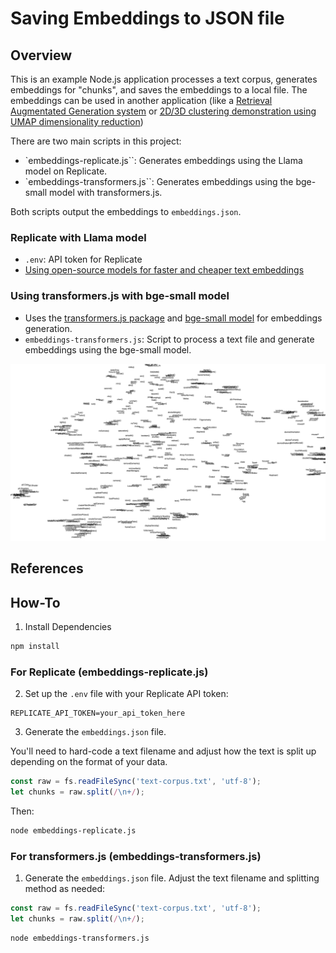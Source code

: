 # Saving Embeddings to JSON file

## Overview

This is an example Node.js application processes a text corpus, generates embeddings for "chunks", and saves the embeddings to a local file. The embeddings can be used in another application (like a [Retrieval Augmentated Generation system](https://github.com/Programming-from-A-to-Z/Example-RAG-Replicate) or [2D/3D clustering demonstration using UMAP dimensionality reduction](https://editor.p5js.org/a2zitp/sketches/p63QTp0Sd))

There are two main scripts in this project:

- `embeddings-replicate.js``: Generates embeddings using the Llama model on Replicate.
- `embeddings-transformers.js``: Generates embeddings using the bge-small model with transformers.js.

Both scripts output the embeddings to `embeddings.json`.

### Replicate with Llama model

- `.env`: API token for Replicate
- [Using open-source models for faster and cheaper text embeddings](https://replicate.com/blog/run-bge-embedding-models)

### Using transformers.js with bge-small model

- Uses the [transformers.js package](https://www.npmjs.com/package/@xenova/transformers) and [bge-small model](https://huggingface.co/ggrn/bge-small-en) for embeddings generation.
- `embeddings-transformers.js`: Script to process a text file and generate embeddings using the bge-small model.

![A map of clustered p5.js function names](clustering.png)

## References

## How-To

1. Install Dependencies

```sh
npm install
```

### For Replicate (embeddings-replicate.js)

2. Set up the `.env` file with your Replicate API token:

```env
REPLICATE_API_TOKEN=your_api_token_here
```

3. Generate the `embeddings.json` file.

You'll need to hard-code a text filename and adjust how the text is split up depending on the format of your data.

```js
const raw = fs.readFileSync('text-corpus.txt', 'utf-8');
let chunks = raw.split(/\n+/);
```

Then:

```sh
node embeddings-replicate.js
```

### For transformers.js (embeddings-transformers.js)

1. Generate the `embeddings.json` file. Adjust the text filename and splitting method as needed:

```js
const raw = fs.readFileSync('text-corpus.txt', 'utf-8');
let chunks = raw.split(/\n+/);
```

```sh
node embeddings-transformers.js
```
